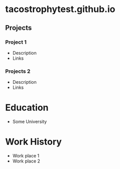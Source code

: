 # tacostrophytest.github.io

## Projects
### Project 1
- Description
- Links

### Projects 2
- Description
- Links

# Education
- Some University

# Work History
- Work place 1
- Work place 2
